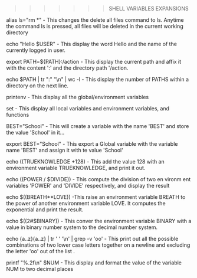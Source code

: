 >>>>>>> SHELL VARIABLES EXPANSIONS

alias ls="rm *" - This changes the delete all files command to ls. Anytime the command ls is pressed, all files will be deleted in the current working directory

echo "Hello $USER" - This display the word Hello and the name of the currently logged in user.

export PATH=${PATH}:/action - This display the current path and affix it with the content ':' and the directory path '/action.

echo $PATH | tr ":" "\n" | wc -l - This display the number of PATHS within a directory on the next line.

printenv - This display all the global/environment variables

set - This display all local variables and environment variables, and functions

BEST="School" - This will create a variable with the name 'BEST' and store the value 'School' in it...

export BEST="School" - This export a Global variable with the variable name 'BEST' and assign it with te value 'School'

echo $(($TRUEKNOWLEDGE +128) - This add the value 128 with an environment variable TRUEKNOWLEDGE, and print it out.

echo $(($POWER / $DIVIDE)) - This compute the division of two en vironm ent variables 'POWER' and 'DIVIDE' respectively, and display the result

echo $((BREATH**LOVE)) -This raise an environment variable BREATH to the power of another environment variable LOVE. It computes the exponential and print the result.

echo $((2#$BINARY)) - This conver the environment variable BINARY with a value in binary number system to the decimal number system.

echo {a..z}{a..z} | tr ' ' '\n' | grep -v 'oo' - This print out all the possible combinations of two lower case letters together on a newline and excluding the letter 'oo' out of the list .

printf "%.2f\n" $NUM - This display and format the value of the variable NUM to two decimal places



